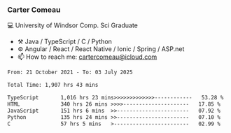 ### Carter Comeau

💻 University of Windsor Comp. Sci Graduate

- ⚒️ Java / TypeScript / C / Python
- ⚙️ Angular / React / React Native / Ionic / Spring / ASP.net
- 📫 How to reach me: cartercomeau@icloud.com

<!--START_SECTION:waka-->

```txt
From: 21 October 2021 - To: 03 July 2025

Total Time: 1,907 hrs 43 mins

TypeScript       1,016 hrs 23 mins>>>>>>>>>>>>>------------   53.28 %
HTML             340 hrs 26 mins >>>>---------------------   17.85 %
JavaScript       151 hrs 6 mins  >>-----------------------   07.92 %
Python           135 hrs 24 mins >>-----------------------   07.10 %
C                57 hrs 5 mins   >------------------------   02.99 %
```

<!--END_SECTION:waka-->
